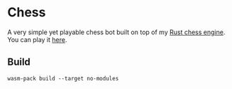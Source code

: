 Chess
=====

A very simple yet playable chess bot built on top of my [Rust chess engine](https://github.com/dafughes/chess).
You can play it [here](https://dafughes.github.io/chess-web/).

## Build
```
wasm-pack build --target no-modules
```
